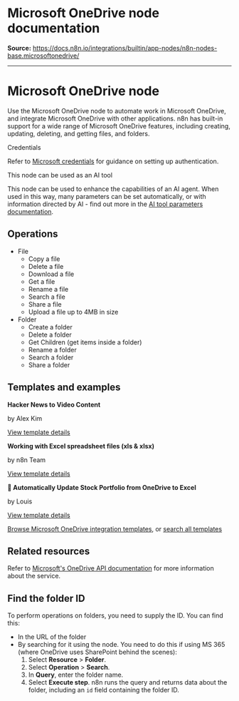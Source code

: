 # Microsoft OneDrive node documentation

**Source:** https://docs.n8n.io/integrations/builtin/app-nodes/n8n-nodes-base.microsoftonedrive/

---

# Microsoft OneDrive node

Use the Microsoft OneDrive node to automate work in Microsoft OneDrive, and integrate Microsoft OneDrive with other applications. n8n has built-in support for a wide range of Microsoft OneDrive features, including creating, updating, deleting, and getting files, and folders.

Credentials

Refer to [Microsoft credentials](../../credentials/microsoft/) for guidance on setting up authentication.

This node can be used as an AI tool

This node can be used to enhance the capabilities of an AI agent. When used in this way, many parameters can be set automatically, or with information directed by AI - find out more in the [AI tool parameters documentation](../../../../advanced-ai/examples/using-the-fromai-function/).

## Operations

- File
  - Copy a file
  - Delete a file
  - Download a file
  - Get a file
  - Rename a file
  - Search a file
  - Share a file
  - Upload a file up to 4MB in size
- Folder
  - Create a folder
  - Delete a folder
  - Get Children (get items inside a folder)
  - Rename a folder
  - Search a folder
  - Share a folder

## Templates and examples

**Hacker News to Video Content**

by Alex Kim

[View template details](https://n8n.io/workflows/2557-hacker-news-to-video-content/)

**Working with Excel spreadsheet files (xls & xlsx)**

by n8n Team

[View template details](https://n8n.io/workflows/1826-working-with-excel-spreadsheet-files-xls-and-xlsx/)

**📂 Automatically Update Stock Portfolio from OneDrive to Excel**

by Louis

[View template details](https://n8n.io/workflows/2507-automatically-update-stock-portfolio-from-onedrive-to-excel/)

[Browse Microsoft OneDrive integration templates](https://n8n.io/integrations/microsoft-onedrive/), or [search all templates](https://n8n.io/workflows/)

## Related resources

Refer to [Microsoft's OneDrive API documentation](https://learn.microsoft.com/en-us/onedrive/developer/rest-api/) for more information about the service.

## Find the folder ID

To perform operations on folders, you need to supply the ID. You can find this:

- In the URL of the folder
- By searching for it using the node. You need to do this if using MS 365 (where OneDrive uses SharePoint behind the scenes):
  1. Select **Resource** > **Folder**.
  2. Select **Operation** > **Search**.
  3. In **Query**, enter the folder name.
  4. Select **Execute step**. n8n runs the query and returns data about the folder, including an `id` field containing the folder ID.
